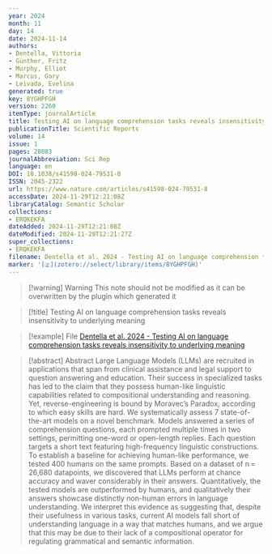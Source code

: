 ```yaml
---
year: 2024
month: 11
day: 14
date: 2024-11-14
authors:
- Dentella, Vittoria
- Günther, Fritz
- Murphy, Elliot
- Marcus, Gary
- Leivada, Evelina
generated: true
key: 8YGHPFGH
version: 2260
itemType: journalArticle
title: Testing AI on language comprehension tasks reveals insensitivity to underlying meaning
publicationTitle: Scientific Reports
volume: 14
issue: 1
pages: 28083
journalAbbreviation: Sci Rep
language: en
DOI: 10.1038/s41598-024-79531-8
ISSN: 2045-2322
url: https://www.nature.com/articles/s41598-024-79531-8
accessDate: 2024-11-29T12:21:08Z
libraryCatalog: Semantic Scholar
collections:
- ERQKEKFA
dateAdded: 2024-11-29T12:21:08Z
dateModified: 2024-11-29T12:21:27Z
super_collections:
- ERQKEKFA
filename: Dentella et al. 2024 - Testing AI on language comprehension tasks reveals insensitivity to underlying meaning
marker: '[🇿](zotero://select/library/items/8YGHPFGH)'
---
```



 > 
 > \[!warning\] Warning
 > This note should not be modified as it can be overwritten by the plugin which generated it

 > 
 > \[!title\] Testing AI on language comprehension tasks reveals insensitivity to underlying meaning

 > 
 > \[!example\] File
 > [Dentella et al. 2024 - Testing AI on language comprehension tasks reveals insensitivity to underlying meaning](Dentella%20et%20al.%202024%20-%20Testing%20AI%20on%20language%20comprehension%20tasks%20reveals%20insensitivity%20to%20underlying%20meaning.pdf)

 > 
 > \[!abstract\] Abstract
 > Large Language Models (LLMs) are recruited in applications that span from clinical assistance and legal support to question answering and education. Their success in specialized tasks has led to the claim that they possess human-like linguistic capabilities related to compositional understanding and reasoning. Yet, reverse-engineering is bound by Moravec’s Paradox, according to which easy skills are hard. We systematically assess 7 state-of-the-art models on a novel benchmark. Models answered a series of comprehension questions, each prompted multiple times in two settings, permitting one-word or open-length replies. Each question targets a short text featuring high-frequency linguistic constructions. To establish a baseline for achieving human-like performance, we tested 400 humans on the same prompts. Based on a dataset of n = 26,680 datapoints, we discovered that LLMs perform at chance accuracy and waver considerably in their answers. Quantitatively, the tested models are outperformed by humans, and qualitatively their answers showcase distinctly non-human errors in language understanding. We interpret this evidence as suggesting that, despite their usefulness in various tasks, current AI models fall short of understanding language in a way that matches humans, and we argue that this may be due to their lack of a compositional operator for regulating grammatical and semantic information.
